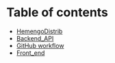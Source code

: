 # Table of contents

* [HemengoDistrib](README.md)
* [Backend\_API](backend.md)
* [GitHub workflow](github\_workflow.md)
* [Front\_end](frontend.md)
